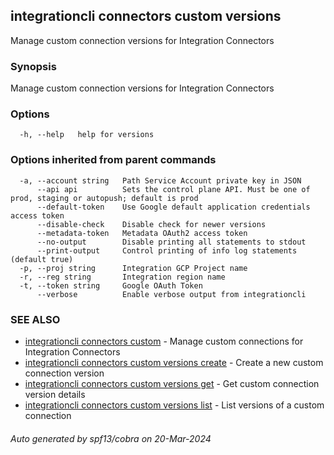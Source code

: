 ## integrationcli connectors custom versions

Manage custom connection versions for Integration Connectors

### Synopsis

Manage custom connection versions for Integration Connectors

### Options

```
  -h, --help   help for versions
```

### Options inherited from parent commands

```
  -a, --account string   Path Service Account private key in JSON
      --api api          Sets the control plane API. Must be one of prod, staging or autopush; default is prod
      --default-token    Use Google default application credentials access token
      --disable-check    Disable check for newer versions
      --metadata-token   Metadata OAuth2 access token
      --no-output        Disable printing all statements to stdout
      --print-output     Control printing of info log statements (default true)
  -p, --proj string      Integration GCP Project name
  -r, --reg string       Integration region name
  -t, --token string     Google OAuth Token
      --verbose          Enable verbose output from integrationcli
```

### SEE ALSO

* [integrationcli connectors custom](integrationcli_connectors_custom.md)	 - Manage custom connections for Integration Connectors
* [integrationcli connectors custom versions create](integrationcli_connectors_custom_versions_create.md)	 - Create a new custom connection version
* [integrationcli connectors custom versions get](integrationcli_connectors_custom_versions_get.md)	 - Get custom connection version details
* [integrationcli connectors custom versions list](integrationcli_connectors_custom_versions_list.md)	 - List versions of a custom connection

###### Auto generated by spf13/cobra on 20-Mar-2024
